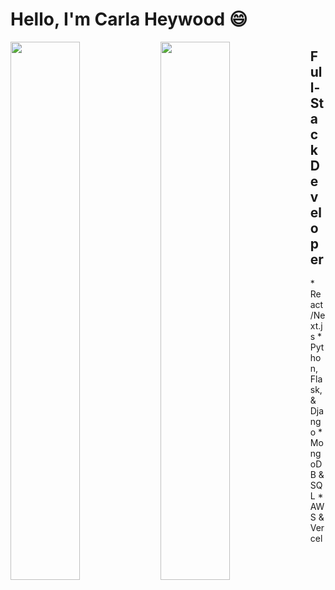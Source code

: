 # Hello, I'm Carla Heywood 😄
<span>
<img align="left" width="47%" src="https://github-readme-stats.vercel.app/api?username=CarlaHeywood&show_icons=true&theme=graywhite&hide=contribs&rank_icon=github&hide_rank=true" />
<img align="left" width="47%" src="https://github-readme-stats.vercel.app/api/top-langs/?username=CarlaHeywood&layout=compact" />
</span>

## Full-Stack Developer 
<span>
  * React/Next.js
  * Python, Flask, & Django
  * MongoDB & SQL
  * AWS & Vercel
</span>
